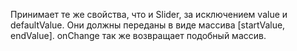 Принимает те же свойства, что и Slider, за исключением value и defaultValue. Они должны переданы в виде массива
[startValue, endValue]. onChange так же возвращает подобный массив.

